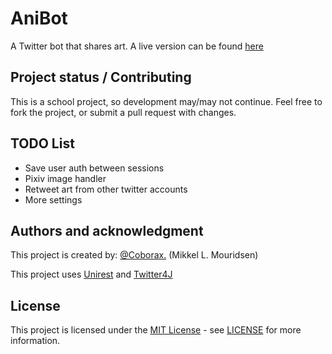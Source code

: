 # AniBot
A Twitter bot that shares art. A live version can be found [here](https://twitter.com/AniCuties)

## Project status / Contributing
This is a school project, so development may/may not continue.
Feel free to fork the project, or submit a pull request with changes.

## TODO List
- Save user auth between sessions
- Pixiv image handler
- Retweet art from other twitter accounts
- More settings

## Authors and acknowledgment
This project is created by: [@Coborax.](https://github.com/Coborax) (Mikkel L. Mouridsen)

This project uses [Unirest](https://github.com/kong/unirest-java) and [Twitter4J](https://github.com/Twitter4J/Twitter4J)

## License
This project is licensed under the [MIT License](https://choosealicense.com/licenses/mit/) - see [LICENSE](LICENSE) for more information.
